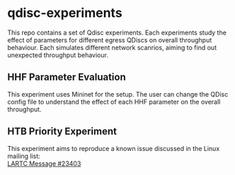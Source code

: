 # qdisc-experiments

This repo contains a set of Qdisc experiments. Each experiments study the effect of parameters for different egress QDiscs on overall throughput behaviour. Each simulates different network scanrios, aiming to find out unexpected throughput behaviour. 

## HHF Parameter Evaluation

This experiment uses Mininet for the setup. The user can change the QDisc config file to understand the effect of each HHF parameter on the overall throughput. 

## HTB Priority Experiment

This experiment aims to reproduce a known issue discussed in the Linux mailing list:  
[LARTC Message #23403](https://www.spinics.net/lists/lartc/msg23403.html)